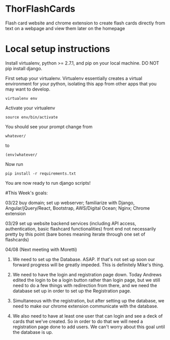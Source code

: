 # ThorFlashCards 
Flash card website and chrome extension to create flash cards directly from text on a webpage and view them later on the homepage

# Local setup instructions
Install virtualenv, python >= 2.7.1, and pip on your local machine. DO NOT pip install django. 

First setup your virtualenv. Virtualenv essentially creates a virtual environment for your python, isolating
this app from other apps that you may want to develop.
```
virtualenv env
```

Activate your virtualenv

```
source env/bin/activate
```

You should see your prompt change from

```
whatever/
```
to

```
(env)whatever/
``` 

Now run 

```
pip install -r requirements.txt
```

You are now ready to run django scripts!


#This Week's goals:

03/22 
buy domain; set up webserver; familiarize with Django, Angular/jQuery/React, Bootstrap, AWS/Digital Ocean; Nginx; Chrome extension

03/29
set up website backend services (including API access, authentication, basic flashcard functionalities)
front end not necessarily pretty by this point (bare bones meaning iterate through one set of flashcards)

04/08 (Next meeting with Moretti)

1. We need to set up the Database. ASAP. If that's not set up soon our forward progress will be greatly impeded. This is definitely Mike's thing.

2. We need to have the login and registration page down. Today Andrews edited the login to be a login button rather than login page, but we still need to do a few things with redirection from there, and we need the database set up in order to set up the Registration page. 

3. Simultaneous with the registration, but after setting up the database, we need to make our chrome extension communicate with the database.

4. We also need to have at least one user that can login and see a deck of cards that we've created. So in order to do that we will need a registration page done to add users. We can't worry about this goal until the database is up.

